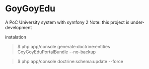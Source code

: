 GoyGoyEdu
================================
A PoC University system with symfony 2
Note: this project is under-development

instalation
> $ php app/console generate:doctrine:entities GoyGoyEduPortalBundle --no-backup

> $ php app/console doctrine:schema:update --force